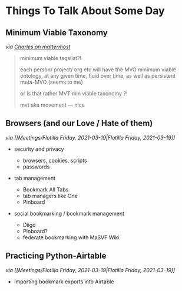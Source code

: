 # Things To Talk About Some Day

## Minimum Viable Taxonomy

*via [Charles on mattermost](https://chat.collectivesensecommons.org/agora/pl/dj6ad3yhjpy73ro6mcodemcdbc)*

> minimum viable tagslist?!
> 
> each person/ project/ org etc will have the MVO minimum viable ontology, at any given time, fluid over time, as well as persistent meta-MVO (seems to me)
> 
> or is that rather MVT min viable taxonomy ?!
> 
> mvt aka movement — nice

## Browsers (and our Love / Hate of them)

*via [[Meetings/Flotilla Friday, 2021-03-19|Flotilla Friday, 2021-03-19]]*

* security and privacy
    * browsers, cookies, scripts
    * passwords

* tab management
    * Bookmark All Tabs
    * tab managers like One
    * Pinboard

* social bookmarking / bookmark management
    * Diigo
    * Pinboard?
    * federate bookmarking with MaSVF Wiki

## Practicing Python-Airtable

*via [[Meetings/Flotilla Friday, 2021-03-19|Flotilla Friday, 2021-03-19]]*

* importing bookmark exports into Airtable

